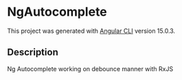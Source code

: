 # NgAutocomplete

This project was generated with [Angular CLI](https://github.com/angular/angular-cli) version 15.0.3.

## Description

Ng Autocomplete working on debounce manner with RxJS

